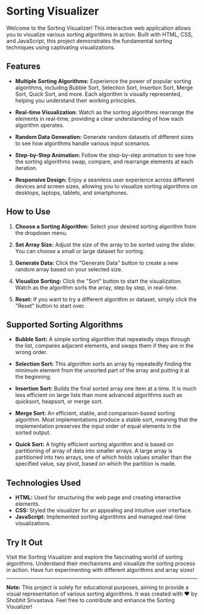 # Sorting Visualizer

Welcome to the Sorting Visualizer! This interactive web application allows you to visualize various sorting algorithms in action. Built with HTML, CSS, and JavaScript, this project demonstrates the fundamental sorting techniques using captivating visualizations.

## Features

- **Multiple Sorting Algorithms:** Experience the power of popular sorting algorithms, including Bubble Sort, Selection Sort, Insertion Sort, Merge Sort, Quick Sort, and more. Each algorithm is visually represented, helping you understand their working principles.
  
- **Real-time Visualization:** Watch as the sorting algorithms rearrange the elements in real-time, providing a clear understanding of how each algorithm operates.

- **Random Data Generation:** Generate random datasets of different sizes to see how algorithms handle various input scenarios.

- **Step-by-Step Animation:** Follow the step-by-step animation to see how the sorting algorithms swap, compare, and rearrange elements at each iteration.

- **Responsive Design:** Enjoy a seamless user experience across different devices and screen sizes, allowing you to visualize sorting algorithms on desktops, laptops, tablets, and smartphones.

## How to Use

1. **Choose a Sorting Algorithm:** Select your desired sorting algorithm from the dropdown menu.

2. **Set Array Size:** Adjust the size of the array to be sorted using the slider. You can choose a small or large dataset for sorting.

3. **Generate Data:** Click the "Generate Data" button to create a new random array based on your selected size.

4. **Visualize Sorting:** Click the "Sort" button to start the visualization. Watch as the algorithm sorts the array, step by step, in real-time.

5. **Reset:** If you want to try a different algorithm or dataset, simply click the "Reset" button to start over.

## Supported Sorting Algorithms

- **Bubble Sort:** A simple sorting algorithm that repeatedly steps through the list, compares adjacent elements, and swaps them if they are in the wrong order.

- **Selection Sort:** This algorithm sorts an array by repeatedly finding the minimum element from the unsorted part of the array and putting it at the beginning.

- **Insertion Sort:** Builds the final sorted array one item at a time. It is much less efficient on large lists than more advanced algorithms such as quicksort, heapsort, or merge sort.

- **Merge Sort:** An efficient, stable, and comparison-based sorting algorithm. Most implementations produce a stable sort, meaning that the implementation preserves the input order of equal elements in the sorted output.

- **Quick Sort:** A highly efficient sorting algorithm and is based on partitioning of array of data into smaller arrays. A large array is partitioned into two arrays, one of which holds values smaller than the specified value, say pivot, based on which the partition is made.

## Technologies Used

- **HTML:** Used for structuring the web page and creating interactive elements.
- **CSS:** Styled the visualizer for an appealing and intuitive user interface.
- **JavaScript:** Implemented sorting algorithms and managed real-time visualizations.

## Try It Out

Visit the Sorting Visualizer and explore the fascinating world of sorting algorithms. Understand their mechanisms and visualize the sorting process in action. Have fun experimenting with different algorithms and array sizes!

---

**Note:** This project is solely for educational purposes, aiming to provide a visual representation of various sorting algorithms. It was created with ❤️ by Shobhit Srivastava. Feel free to contribute and enhance the Sorting Visualizer!
